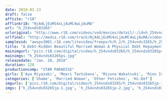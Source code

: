 ```yaml
---
date: 2019-01-13
draft: false
affsite: "r18"
afflinkr18: "NjA4LjEuMS4xLjAuMC4wLjAuMA"
url: "h_254vnds03265"
urloriginal: "http://www.r18.com/videos/vod/movies/detail/-/id=h_254vnds03265"
urlfinal: "http://media.r18.com/track/NjA4LjEuMS4xLjAuMC4wLjAuMA/videos/vod/movies/detail/-/id=h_254vnds03265"
samplevid: "awspv3001.r18.com/litevideo/freepv/h/h_2/h_254vnds3265/h_254vnds3265_dmb_w.mp4"
title: "A Debt-Ridden Beautiful Married Woman A Physical Debt Repayment Plan She Can Never Tell Her Husband About"
mainimgurl: "pics.r18.com/digital/video/h_254vnds03265/h_254vnds03265ps.jpg"
mainimgs: "h_254vnds03265ps.jpg"
releasedate: "Jan. 20, 2018"
duration: 120
productioncomp: "STAR PARADISE"
girls: ['Aya Miyazaki', 'Meari Tachibana', 'Mizuna Wakatsuki', 'Rion Ichijo', 'Iori Tomino', 'Rina Ayana (Akari Nanahara)', 'Anri Sayama', 'Nagisa Horikoshi']
categories: ['Shame', 'Married Woman', 'Other Fetishes', 'Hi-Def']
imgurls: ['pics.r18.com/digital/video/h_254vnds03265/h_254vnds03265jp-1.jpg', 'pics.r18.com/digital/video/h_254vnds03265/h_254vnds03265jp-2.jpg', 'pics.r18.com/digital/video/h_254vnds03265/h_254vnds03265jp-3.jpg', 'pics.r18.com/digital/video/h_254vnds03265/h_254vnds03265jp-4.jpg', 'pics.r18.com/digital/video/h_254vnds03265/h_254vnds03265jp-5.jpg', 'pics.r18.com/digital/video/h_254vnds03265/h_254vnds03265jp-6.jpg', 'pics.r18.com/digital/video/h_254vnds03265/h_254vnds03265jp-7.jpg', 'pics.r18.com/digital/video/h_254vnds03265/h_254vnds03265jp-8.jpg', 'pics.r18.com/digital/video/h_254vnds03265/h_254vnds03265jp-9.jpg', 'pics.r18.com/digital/video/h_254vnds03265/h_254vnds03265jp-10.jpg', 'pics.r18.com/digital/video/h_254vnds03265/h_254vnds03265jp-11.jpg', 'pics.r18.com/digital/video/h_254vnds03265/h_254vnds03265jp-12.jpg', 'pics.r18.com/digital/video/h_254vnds03265/h_254vnds03265jp-13.jpg', 'pics.r18.com/digital/video/h_254vnds03265/h_254vnds03265jp-14.jpg', 'pics.r18.com/digital/video/h_254vnds03265/h_254vnds03265jp-15.jpg', 'pics.r18.com/digital/video/h_254vnds03265/h_254vnds03265jp-16.jpg', 'pics.r18.com/digital/video/h_254vnds03265/h_254vnds03265jp-17.jpg', 'pics.r18.com/digital/video/h_254vnds03265/h_254vnds03265jp-18.jpg', 'pics.r18.com/digital/video/h_254vnds03265/h_254vnds03265jp-19.jpg', 'pics.r18.com/digital/video/h_254vnds03265/h_254vnds03265jp-20.jpg']
imgs: ['h_254vnds03265jp-1.jpg', 'h_254vnds03265jp-2.jpg', 'h_254vnds03265jp-3.jpg', 'h_254vnds03265jp-4.jpg', 'h_254vnds03265jp-5.jpg', 'h_254vnds03265jp-6.jpg', 'h_254vnds03265jp-7.jpg', 'h_254vnds03265jp-8.jpg', 'h_254vnds03265jp-9.jpg', 'h_254vnds03265jp-10.jpg', 'h_254vnds03265jp-11.jpg', 'h_254vnds03265jp-12.jpg', 'h_254vnds03265jp-13.jpg', 'h_254vnds03265jp-14.jpg', 'h_254vnds03265jp-15.jpg', 'h_254vnds03265jp-16.jpg', 'h_254vnds03265jp-17.jpg', 'h_254vnds03265jp-18.jpg', 'h_254vnds03265jp-19.jpg', 'h_254vnds03265jp-20.jpg']
---
```

